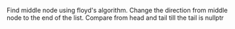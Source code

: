 Find middle node using floyd's algorithm.
Change the direction from middle node to the end of the list.
Compare from head and tail till the tail is nullptr